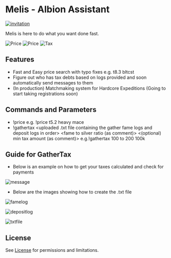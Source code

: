 
# Melis - Albion Assistant


[![invitation](https://cdn2.iconfinder.com/data/icons/gaming-platforms-squircle/250/discord_squircle-128.png)](https://discord.com/api/oauth2/authorize?client_id=795330342856818719&permissions=2148005952&scope=bot) 

Melis is here to do what you want done fast.

![Price](https://forum.albiononline.com/index.php/Attachment/24667-Ekran-G%C3%B6r%C3%BCnt%C3%BCs%C3%BC-57-png/?thumbnail=1) 
![Price](https://forum.albiononline.com/index.php/Attachment/24668-Ekran-G%C3%B6r%C3%BCnt%C3%BCs%C3%BC-58-png/?thumbnail=1)
![Tax](https://forum.albiononline.com/index.php/Attachment/24670-Ekran-G%C3%B6r%C3%BCnt%C3%BCs%C3%BC-59-png/?thumbnail=1)
## Features

- Fast and Easy price search with typo fixes e.g. t8.3 bltcst 
- Figure out who has tax debts based on logs provided and soon automatically send messages to them
- (In production) Matchmaking system for Hardcore Expeditions (Going to start taking registrations soon)

## Commands and Parameters
- !price <tier with or without enchant level> <item name> e.g. !price t5.2 heavy mace
- !gathertax <uploaded .txt file containing the gather fame logs and deposit logs in order> <fame to silver ratio (as comment)> <(optional) min tax amount (as comment)> e.g.!gathertax 100 to 200 100k

## Guide for GatherTax

- Below is an example on how to get your taxes calculated and check for payments

![message](https://forum.albiononline.com/index.php/Attachment/24674-Ekran-G%C3%B6r%C3%BCnt%C3%BCs%C3%BC-65-png/?thumbnail=1)

- Below are the images showing how to create the .txt file

![famelog](https://forum.albiononline.com/index.php/Attachment/24672-Ekran-G%C3%B6r%C3%BCnt%C3%BCs%C3%BC-61-png/?thumbnail=1)

![depositlog](https://forum.albiononline.com/index.php/Attachment/24673-Ekran-G%C3%B6r%C3%BCnt%C3%BCs%C3%BC-62-png/?thumbnail=1)

![txtfile](https://forum.albiononline.com/index.php/Attachment/24671-Ekran-G%C3%B6r%C3%BCnt%C3%BCs%C3%BC-64-png/)

## License

See [License](https://github.com/MuratKaracaa/melis/blob/main/LICENSE) for permissions and limitations.
